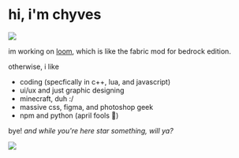 # hi, i'm chyves
<img src="https://komarev.com/ghpvc/?username=notchyves&style=for-the-badge&color=gray">

im working on [loom](https://github.com/LoomMC/loom), which is like the fabric mod for bedrock edition.

otherwise, i like
 - coding (specfically in c++, lua, and javascript)
 - ui/ux and just graphic designing
 - minecraft, duh :/
 - massive css, figma, and photoshop geek
 - npm and python (april fools 🥳)

bye! *and while you're here star something, will ya?*

<img src="https://lanyard.cnrad.dev/api/983465136561991760?borderRadius=5px&animated=:true">
